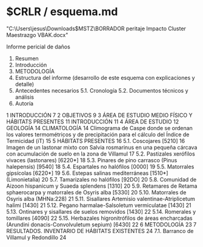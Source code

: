 # $CRLR / esquema.md
"C:\Users\jesus\Downloads\$MSTZ\BORRADOR peritaje Impacto Cluster Maestrazgo VBAK.docx"

Informe pericial de daños
1. Resumen
2. Introducción
3. METODOLOGÍA
4. Estructura del informe (desarrollo de este esquema con explicaciones y detalle)
5. Antecedentes necesarios
    5.1. Cronología
    5.2. Documentos técnicos y análisis
6. Autoría

1	INTRODUCCIÓN	7
2	OBJETIVOS	9
3	ÁREA DE ESTUDIO MEDIO FÍSICO Y HÁBITATS PRESENTES	11
INTRODUCCIÓN	11
4	ÁREA DE ESTUDIO	12
GEOLOGÍA	14
CLIMATOLOGÍA	14
Climograma de Caspe donde se ordenan los valores termométricos y de precipitación para el cálculo del Índice de Termicidad (iT)	15
5	HÁBITATS PRESENTES	16
5.1. Coscojares [5210]	16
Imagen de un lastonar mixto con Salvia rosmarinus en una pequeña cárcava con acumulación de suelo en la zona de Villamul	17
5.2. Pastizales xerófilos vivaces (lastonares) [6220*]	18
5.3. Pinares de pino carrasco (Pinus halepensis) [9540]	18
5.4. Espartales no halófilos [0000]	19
5.5. Matorrales gipsícolas [6220*]	19
5.6. Estepas salinas mediterráneas [1510*] (Limonietalia)	20
5.7. Tamarizales no halófilos [92DO]	20
5.8. Comunidad de Aizoon hispanicum y Suaeda splendens [1310]	20
5.9. Retamares de Retama sphaerocarpa y matorrales de Osyris alba [5330]	20
5.10. Matorrales de Osyris alba (MHNa:228)	21
5.11. Sisallares Artemisio valentinae-Atriplicetum halimi [1430]	21
5.12. Pegano harmalae-Salsoletum vermiculatae [1430]	21
5.13. Ontinares y sisallares de suelos removidos [1430]	22
5.14. Romerales y tomillares [4090]	22
5.15. Herbazales higronitrófilos de áreas encharcadas (Arundini donacis-Convolvuletum sepium) [6430]	22
6	METODOLOGÍA	23
7	RESULTADOS. INVENTARIO DE HÁBITATS EXISTENTES	24
7.1. Barranco de Villamul y Redondillo	24

